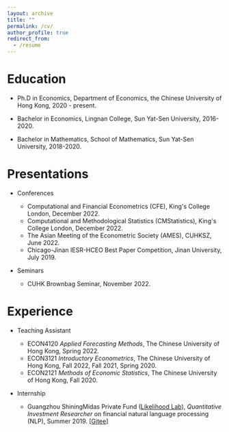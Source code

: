 ```yaml
---
layout: archive
title: ""
permalink: /cv/
author_profile: true
redirect_from:
  - /resume
---
```




Education
======

* Ph.D in Economics, Department of Economics, the Chinese University of Hong Kong, 2020 - present.

* Bachelor in Economics, Lingnan College, Sun Yat-Sen University, 2016-2020. 

* Bachelor in Mathematics, School of Mathematics, Sun Yat-Sen University, 2018-2020. 

  

Presentations 
======

* Conferences
  * Computational and Financial Econometrics (CFE), King's College London, December 2022. 
  * Computational and Methodological Statistics (CMStatistics), King's College London, December 2022. 
  * The Asian Meeting of the Econometric Society (AMES), CUHKSZ, June 2022. 
  * Chicago-Jinan IESR-HCEO Best Paper Competition, Jinan University, July 2019.

* Seminars
  * CUHK Brownbag Seminar, November 2022.



Experience
======

* Teaching Assistant
  * ECON4120 *Applied Forecasting Methods*, The Chinese University of Hong Kong, Spring 2022.
  * ECON3121 *Introductory Econometrics*, The Chinese University of Hong Kong,
     Fall 2022, Fall 2021, Spring 2020.
  * ECON2121 *Methods of Economic Statistics*, The Chinese University of Hong Kong, Fall 2020.

* Internship 
  * Guangzhou ShiningMidas Private Fund ([Likelihood Lab](http://www.maxlikelihood.cn/)), *Quantitative Investment Researcher* on financial natural language processing (NLP), Summer 2019.  [[Gitee](https://gitee.com/likelihoodlab/NLP2019)]


